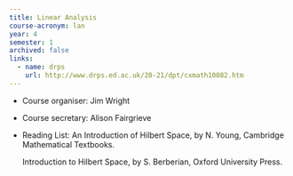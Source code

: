 ```yaml
---
title: Linear Analysis
course-acronym: lan
year: 4
semester: 1
archived: false
links:
  - name: drps
    url: http://www.drps.ed.ac.uk/20-21/dpt/cxmath10082.htm
---
```


- Course organiser: Jim Wright
- Course secretary: Alison Fairgrieve
- Reading List: An Introduction of Hilbert Space, by N. Young, Cambridge Mathematical Textbooks.

  Introduction to Hilbert Space, by S. Berberian, Oxford University Press. 